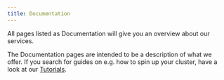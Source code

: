 ```yaml
---
title: Documentation
---
```


All pages listed as Documentation will give you an overview about our services.

The Documentation pages are intended to be a description of what we offer. If you search for guides on e.g. how to spin up your cluster, have a look at our [Tutorials](/tutorials).
